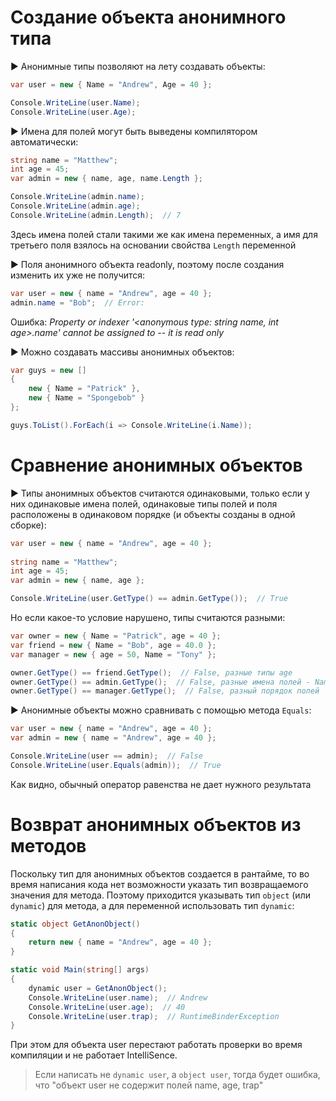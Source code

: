 # Создание объекта анонимного типа

► Анонимные типы позволяют на лету создавать объекты:

```c#
var user = new { Name = "Andrew", Age = 40 };

Console.WriteLine(user.Name);
Console.WriteLine(user.Age);
```

► Имена для полей могут быть выведены компилятором автоматически:

```c#
string name = "Matthew";
int age = 45;
var admin = new { name, age, name.Length };

Console.WriteLine(admin.name);
Console.WriteLine(admin.age);
Console.WriteLine(admin.Length);  // 7
```

Здесь имена полей стали такими же как имена переменных, а имя для третьего поля взялось на основании свойства `Length` переменной

► Поля анонимного объекта readonly, поэтому после создания изменить их уже не получится:

```c#
var user = new { name = "Andrew", age = 40 };
admin.name = "Bob";  // Error:
```

Ошибка: *Property or indexer '<anonymous type: string name, int age>.name' cannot be assigned to -- it is read only*

► Можно создавать массивы анонимных объектов:

```c#
var guys = new []
{
    new { Name = "Patrick" },
    new { Name = "Spongebob" }
};

guys.ToList().ForEach(i => Console.WriteLine(i.Name));
```



# Сравнение анонимных объектов

► Типы анонимных объектов считаются одинаковыми, только если у них одинаковые имена полей, одинаковые типы полей и поля расположены в одинаковом порядке (и объекты созданы в одной сборке):

```c#
var user = new { name = "Andrew", age = 40 };
            
string name = "Matthew";
int age = 45;
var admin = new { name, age };

Console.WriteLine(user.GetType() == admin.GetType());  // True
```

Но если какое-то условие нарушено, типы считаются разными:

```c#
var owner = new { Name = "Patrick", age = 40 };
var friend = new { Name = "Bob", age = 40.0 };
var manager = new { age = 50, Name = "Tony" };

owner.GetType() == friend.GetType();  // False, разные типы age
owner.GetType() == admin.GetType();  // False, разные имена полей - Name и name
owner.GetType() == manager.GetType();  // False, разный порядок полей
```

► Анонимные объекты можно сравнивать с помощью метода `Equals`:

```c#
var user = new { name = "Andrew", age = 40 };
var admin = new { name = "Andrew", age = 40 };

Console.WriteLine(user == admin);  // False
Console.WriteLine(user.Equals(admin));  // True
```

Как видно, обычный оператор равенства не дает нужного результата



#  Возврат анонимных объектов из методов

Поскольку тип для анонимных объектов создается в рантайме, то во время написания кода нет возможности указать тип возвращаемого значения для метода. Поэтому приходится указывать тип `object` (или `dynamic`) для метода, а для переменной использовать тип `dynamic`:

```c#
static object GetAnonObject()
{
    return new { name = "Andrew", age = 40 };
}

static void Main(string[] args)
{
    dynamic user = GetAnonObject();
    Console.WriteLine(user.name);  // Andrew
    Console.WriteLine(user.age);  // 40
    Console.WriteLine(user.trap);  // RuntimeBinderException
}
```

При этом для объекта user перестают работать проверки во время компиляции и не работает IntelliSence.

> Если написать не `dynamic user`, а `object user`, тогда будет ошибка, что "объект user не содержит полей name, age, trap"
